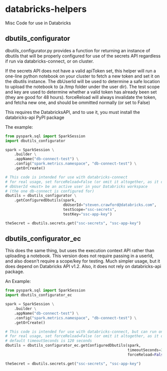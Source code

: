 # databricks-helpers
Misc Code for use in Databricks

## dbutils_configurator

dbutils_configurator.py provides a function for returning an instance of dbutils that will be properly configured for use of the secrets API regardless if run via databricks-connect, or on cluster.

If the secrets API does not have a valid apiToken set, this helper will run a one-line python notebook on your cluster to fetch a new token and set it on the dbutils instance.  The dbUserId will be used to determine a safe location to upload the notebook to (a /tmp folder under the user dir).  The test scope and key are used to determine whether a valid token has already been set (they are good for 48 hours).  forceReload will always invalidate the token, and fetcha new one, and should be ommitted normally (or set to False)

This requires the DatabricksAPI, and to use it, you must install the databricks-api PyPI package

The example:

```python
from pyspark.sql import SparkSession
import dbutils_configurator

spark = SparkSession \
    .builder \
    .appName("db-connect-test") \
    .config("spark.metrics.namespace", "db-connect-test") \
    .getOrCreate()

# This code is intended for use with databricks-connect
# for real usage, set forceReload=False (or omit it altogether, as it defaults to False)
# dbUserId <must> be an active user in your Databricks workspace 
# (the one db-connect is configured for)
dbutils = dbutils_configurator \
    .getConfiguredDbutils(spark,
                          dbUserId="steven.crawford@databricks.com",
                          testScope="ssc-secrets",
                          testKey="ssc-app-key")

theSecret = dbutils.secrets.get("ssc-secrets", "ssc-app-key")
```

## dbutils_configurator_ec

This does the same thing, but uses the execution context API rather than uploading a notebook.
This version does not require passing in a userId, and also doesn't require a scope/key for testing.
Much simpler usage, but it does depend on Databricks API v1.2.  Also, it does not rely on databricks-api package.

An Example:

```python
from pyspark.sql import SparkSession
import dbutils_configurator_ec

spark = SparkSession \
    .builder \
    .appName("db-connect-test") \
    .config("spark.metrics.namespace", "db-connect-test") \
    .getOrCreate()

# This code is intended for use with databricks-connect, but can run on cluster too
# for real usage, set forceReload=False (or omit it altogether, as it defaults to False)
# default timeoutSeconds is 120 seconds
dbutils = dbutils_configurator_ec.getConfiguredDbutils(spark,
                                                       timeoutSeconds=30,
                                                       forceReload=False)

theSecret = dbutils.secrets.get("ssc-secrets", "ssc-app-key")
```

